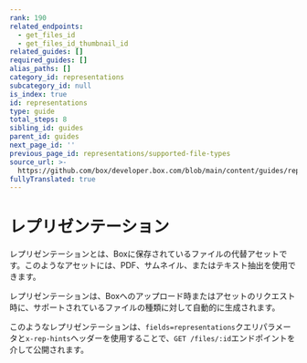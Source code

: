 ```yaml
---
rank: 190
related_endpoints:
  - get_files_id
  - get_files_id_thumbnail_id
related_guides: []
required_guides: []
alias_paths: []
category_id: representations
subcategory_id: null
is_index: true
id: representations
type: guide
total_steps: 8
sibling_id: guides
parent_id: guides
next_page_id: ''
previous_page_id: representations/supported-file-types
source_url: >-
  https://github.com/box/developer.box.com/blob/main/content/guides/representations/index.md
fullyTranslated: true
---
```

# レプリゼンテーション

レプリゼンテーションとは、Boxに保存されているファイルの代替アセットです。このようなアセットには、PDF、サムネイル、またはテキスト抽出を使用できます。

レプリゼンテーションは、Boxへのアップロード時またはアセットのリクエスト時に、サポートされているファイルの種類に対して自動的に生成されます。

このようなレプリゼンテーションは、`fields=representations`クエリパラメータと`x-rep-hints`ヘッダーを使用することで、`GET /files/:id`エンドポイントを介して公開されます。